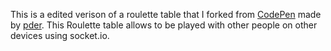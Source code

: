 This is a edited verison of a roulette table that I forked from <a href="https://codepen.io/pder/pen/WYrRQm">CodePen</a> made by <a href="https://codepen.io/pder">pder</a>. This Roulette table allows to be played with other people on other devices using socket.io.